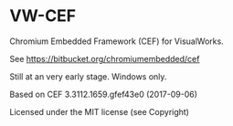 # VW-CEF
Chromium Embedded Framework (CEF) for VisualWorks.

See 
https://bitbucket.org/chromiumembedded/cef

Still at an very early stage. 
Windows only.

Based on CEF 3.3112.1659.gfef43e0 (2017-09-06)

Licensed under the MIT license (see Copyright)